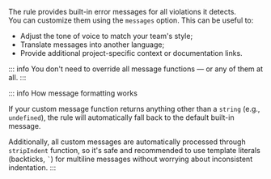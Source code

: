 <!-- #region header -->
The rule provides built-in error messages for all violations it detects. \
You can customize them using the `messages` option. This can be useful to:

* Adjust the tone of voice to match your team's style;
* Translate messages into another language;
* Provide additional project-specific context or documentation links.

::: info
You don't need to override all message functions — or any of them at all.
:::
<!-- #endregion header -->

<!-- #region formatting -->
::: info How message formatting works

If your custom message function returns anything other than a `string` (e.g., `undefined`),
the rule will automatically fall back to the default built-in message.

Additionally, all custom messages are automatically processed through `stripIndent` function,
so it's safe and recommended to use template literals (backticks, <code>`</code>)
for multiline messages without worrying about inconsistent indentation.
:::
<!-- #endregion formatting -->
